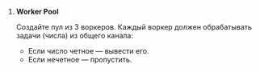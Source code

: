 1. **Worker Pool**
    
    Создайте пул из 3 воркеров. Каждый воркер должен обрабатывать задачи (числа) из общего канала:
    
    - Если число четное — вывести его.
    - Если нечетное — пропустить.
